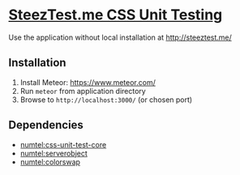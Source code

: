 # [SteezTest.me CSS Unit Testing](http://steeztest.me/)

Use the application without local installation at http://steeztest.me/

## Installation

1. Install Meteor: https://www.meteor.com/
2. Run `meteor` from application directory
3. Browse to `http://localhost:3000/` (or chosen port)

## Dependencies

* [numtel:css-unit-test-core](https://github.com/numtel/css-unit-test-core)
* [numtel:serverobject](https://github.com/numtel/serverobject)
* [numtel:colorswap](https://github.com/numtel/meteor-colorswap)
